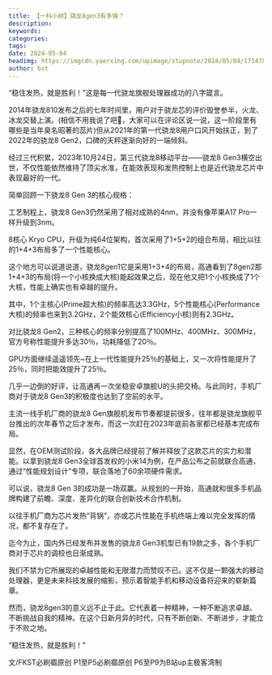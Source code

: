 ```yaml
---
title: 【一科小树】骁龙8gen3有多强？
description: 
keywords: 
categories: 
tags: 
date: 2024-05-04
headimg: https://imgcdn.yaerxing.com/upimage/stupnote/2024/05/04/1714786722_12009103_2674.jpg
author: bst
---
```

“稳住发热，就是胜利！”这是每一代骁龙旗舰处理器成功的八字箴言。

2014年骁龙810发布之后的七年时间里，用户对于骁龙芯的评价毁誉参半，火龙、冰龙交替上演。(相信不用我说了吧🌚，大家可以在评论区说一说，这一阶段里有哪些是当年臭名昭著的蕊片)但从2021年的第一代骁龙8用户口风开始扶正，到了2022年的骁龙8 Gen2，口碑的天秤逐渐向好的一端倾斜。

经过三代积累，2023年10月24日，第三代骁龙8移动平台——骁龙8 Gen3横空出世，不仅性能依然维持了顶尖水准，在能效表现和发热控制上也是近代骁龙芯片中表现最好的一代。

简单回顾一下骁龙8 Gen 3的核心规格：

工艺制程上，骁龙8 Gen3仍然采用了相对成熟的4nm，并没有像苹果A17 Pro一样升级到3nm。

8核心 Kryo CPU，升级为纯64位架构，首次采用了1+5+2的组合布局，相比以往的1+4+3布局多了一个性能核心。

这个地方可以说道说道，骁龙8gen1它是采用1+3+4的布局，高通看到了8gen2那1+4+3的布局(将一个小核换成大核)能起效果之后，现在他又把1个小核换成了1个大核，性能上确实也有卓越的提升。

其中，1个主核心(Prime超大核)的频率高达3.3GHz，5个性能核心(Performance大核)的频率也来到3.2GHz，2个能效核心(Efficiency小核)则有2.3GHz。

对比骁龙8 Gen2，三种核心的频率分别提高了100MHz、400MHz、300MHz，官方号称性能提升多达30％，功耗降低了20％。

GPU方面继续遥遥领先~在上一代性能提升25％的基础上，又一次将性能提升了25％，同时把能效提升了25％。

几乎一边倒的好评，让高通再一次坐稳安卓旗舰U的头把交椅。与此同时，手机厂商对于骁龙8 Gen3的积极度也达到了空前的水平。

主流一线手机厂商的骁龙8 Gen旗舰机发布节奏都提前很多，往年都是骁龙旗舰平台推出的次年春节之后才发布，而这一次赶在2023年底前各家都已经基本完成布局。

显然，在OEM测试阶段，各大品牌已经提前了解并释放了这款芯片的实力和潜能。以拿到骁龙8 Gen3全球首发权的小米14为例，在产品公布之前就联合高通，通过“性能规划设计”专项，联合落地了60余项硬件需求。

可以说，骁龙8 Gen 3的成功是一场双赢。从规划的一开始，高通就和很多手机品牌构建了前瞻、深度、差异化的联合创新技术合作机制。

以往手机厂商为芯片发热“背锅”，亦或芯片性能在手机终端上难以完全发挥的情况，都不复存在了。

迄今为止，国内外已经发布并发售的骁龙8 Gen3机型已有19款之多，各个手机厂商对于芯片的调校也日渐成熟。

我们不禁为它所展现的卓越性能和无限潜力而赞叹不已。这不仅是一颗强大的移动处理器，更是未来科技发展的缩影，预示着智能手机和移动设备将迎来的崭新篇章。

然而，骁龙8gen3的意义远不止于此。它代表着一种精神，一种不断追求卓越、不断挑战自我的精神。在这个日新月异的时代，只有不断创新、不断进步，才能立于不败之地。

“稳住发热，就是胜利！”


文/FKST必刷禵原创
P1至P5必刷禵原创
P6至P9为B站up主极客湾制